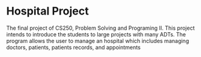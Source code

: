 # Hospital Project

The final project of CS250, Problem Solving and Programing II. This project intends to introduce the students to large projects with many ADTs. The program allows the user to manage an hospital which includes managing doctors, patients, patients records, and appointments